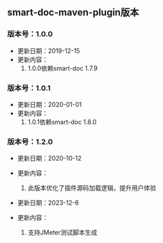 ## smart-doc-maven-plugin版本

### 版本号：1.0.0

- 更新日期：2019-12-15
- 更新内容：
    1. 1.0.0依赖smart-doc 1.7.9

### 版本号：1.0.1

- 更新日期：2020-01-01
- 更新内容：
    1. 1.0.1依赖smart-doc 1.8.0

### 版本号：1.2.0

- 更新日期：2020-10-12
- 更新内容：
    1. 此版本优化了插件源码加载逻辑，提升用户体验

- 更新日期：2023-12-6
- 更新内容：
    1. 支持JMeter测试脚本生成
